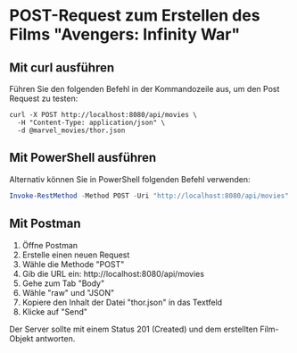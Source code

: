 # POST-Request zum Erstellen des Films "Avengers: Infinity War"

## Mit curl ausführen
Führen Sie den folgenden Befehl in der Kommandozeile aus, um den Post Request zu testen:

```
curl -X POST http://localhost:8080/api/movies \
  -H "Content-Type: application/json" \
  -d @marvel_movies/thor.json
```

## Mit PowerShell ausführen
Alternativ können Sie in PowerShell folgenden Befehl verwenden:

```powershell
Invoke-RestMethod -Method POST -Uri "http://localhost:8080/api/movies" -ContentType "application/json" -InFile "marvel_movies/thor.json"
```

## Mit Postman
1. Öffne Postman
2. Erstelle einen neuen Request
3. Wähle die Methode "POST"
4. Gib die URL ein: http://localhost:8080/api/movies
5. Gehe zum Tab "Body"
6. Wähle "raw" und "JSON"
7. Kopiere den Inhalt der Datei "thor.json" in das Textfeld
8. Klicke auf "Send"

Der Server sollte mit einem Status 201 (Created) und dem erstellten Film-Objekt antworten.